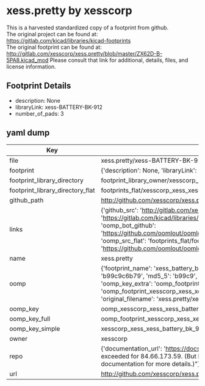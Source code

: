# xess.pretty by xesscorp  
This is a harvested standardized copy of a footprint from github.  
The original project can be found at:  
https://gitlab.com/kicad/libraries/kicad-footprints  
The original footprint can be found at:
http://gitlab.com/xesscorp/xess.pretty/blob/master/ZX62D-B-5PA8.kicad_mod
Please consult that link for additional, details, files, and license information.  
## Footprint Details
* description: None  
* libraryLink: xess-BATTERY-BK-912  
* number_of_pads: 3  
## yaml dump  
| Key | Value |  
| --- | --- |  
| file | xess.pretty/xess-BATTERY-BK-912.kicad_mod |  
| footprint | {'description': None, 'libraryLink': 'xess-BATTERY-BK-912', 'number_of_pads': 3} |  
| footprint_library_directory | footprint_library_owner/xesscorp_xess.pretty |  
| footprint_library_directory_flat | footprints_flat/xesscorp_xess_xess_battery_bk_912/working |  
| github_path | http://github.com/xesscorp/xess.pretty/blob/master/xess-BATTERY-BK-912.kicad_mod |  
| links | {'github_src': 'http://gitlab.com/xesscorp/xess.pretty/blob/master/ZX62D-B-5PA8.kicad_mod', 'github_src_repo': 'https://gitlab.com/kicad/libraries/kicad-footprints', 'oomp_bot': 'footprints/xesscorp_xess_xess_battery_bk_912/working', 'oomp_bot_github': 'https://github.com/oomlout/oomlout_oomp_footprint_bot/tree/main/footprints/xesscorp_xess_xess_battery_bk_912/working', 'oomp_src_flat': 'footprints_flat/footprints_flat/xesscorp_xess_xess_battery_bk_912/working', 'oomp_src_flat_github': 'https://github.com/oomlout/oomlout_oomp_footprint_src/tree/main/footprints_flat/xesscorp_xess_xess_battery_bk_912/working'} |  
| name | xess.pretty |  
| oomp | {'footprint_name': 'xess_battery_bk_912', 'library_name': 'xess', 'md5': 'b99c9c6b797348d158a1e0af80e25bf4', 'md5_10': 'b99c9c6b79', 'md5_5': 'b99c9', 'md5_6': 'b99c9c', 'oomp_key': 'oomp_xesscorp_xess_xess_battery_bk_912', 'oomp_key_extra': 'oomp_footprint_xesscorp_xess_xess_battery_bk_912', 'oomp_key_full': 'oomp_footprint_xesscorp_xess_xess_battery_bk_912_b99c9c', 'oomp_key_simple': 'xesscorp_xess_xess_battery_bk_912', 'original_filename': 'xess.pretty/xess-BATTERY-BK-912.kicad_mod', 'owner_name': 'xesscorp'} |  
| oomp_key | oomp_xesscorp_xess_xess_battery_bk_912 |  
| oomp_key_full | oomp_footprint_xesscorp_xess_xess_battery_bk_912 |  
| oomp_key_simple | xesscorp_xess_xess_battery_bk_912 |  
| owner | xesscorp |  
| repo | {'documentation_url': 'https://docs.github.com/rest/overview/resources-in-the-rest-api#rate-limiting', 'message': "API rate limit exceeded for 84.66.173.59. (But here's the good news: Authenticated requests get a higher rate limit. Check out the documentation for more details.)"} |  
| url | http://github.com/xesscorp/xess.pretty |  

